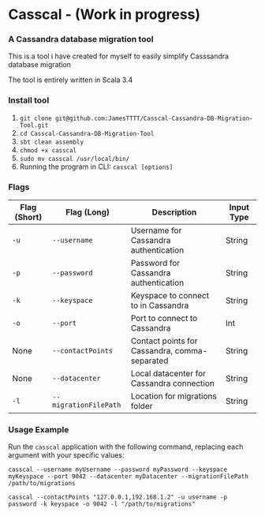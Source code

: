 
# Casscal - (Work in progress)
### A Cassandra database migration tool
This is a tool i have created for myself to easily simplify Casssandra database migration

The tool is entirely written in Scala 3.4

### Install  tool
1. `git clone git@github.com:JamesTTTT/Casscal-Cassandra-DB-Migration-Tool.git`
2. `cd Casscal-Cassandra-DB-Migration-Tool`
3. `sbt clean assembly`
4. `chmod +x casscal`
5. `sudo mv casscal /usr/local/bin/`
6. Running the program in CLI: `casscal [options]`

### Flags
| Flag (Short) | Flag (Long)           | Description                                  | Input Type |
|--------------|-----------------------|----------------------------------------------|------------|
| `-u`         | `--username`          | Username for Cassandra authentication        | String     |
| `-p`         | `--password`          | Password for Cassandra authentication        | String     |
| `-k`         | `--keyspace`          | Keyspace to connect to in Cassandra          | String     |
| `-o`         | `--port`              | Port to connect to Cassandra                 | Int        |
| None         | `--contactPoints`     | Contact points for Cassandra, comma-separated| String     |
| None         | `--datacenter`        | Local datacenter for Cassandra connection    | String     |
| `-l`         | `--migrationFilePath` | Location for migrations folder               | String     |

### Usage Example

Run the `casscal` application with the following command, replacing each argument with your specific values:

```shell
casscal --username myUsername --password myPassword --keyspace myKeyspace --port 9042 --datacenter myDatacenter --migrationFilePath /path/to/migrations
```
```shell
casscal --contactPoints "127.0.0.1,192.168.1.2" -u username -p password -k keyspace -o 9042 -l "/path/to/migrations"
```
